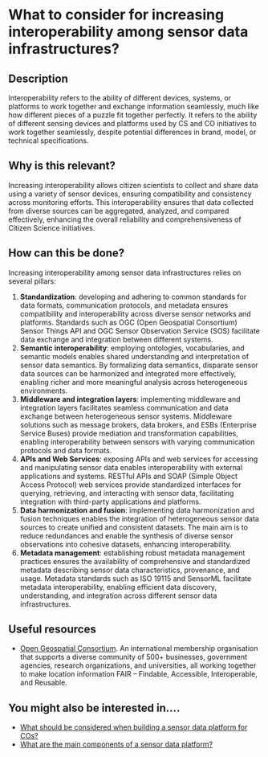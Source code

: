 # What to consider for increasing interoperability among sensor data infrastructures?

## Description

Interoperability refers to the ability of different devices, systems, or platforms to work together and exchange information seamlessly, much like how different pieces of a puzzle fit together perfectly. It refers to the ability of different sensing devices and platforms used by CS and CO initiatives to work together seamlessly, despite potential differences in brand, model, or technical specifications.

## Why is this relevant?

Increasing interoperability allows citizen scientists to collect and share data using a variety of sensor devices, ensuring compatibility and consistency across monitoring efforts. This interoperability ensures that data collected from diverse sources can be aggregated, analyzed, and compared effectively, enhancing the overall reliability and comprehensiveness of Citizen Science initiatives.

## How can this be done?

Increasing interoperability among sensor data infrastructures relies on several pillars:

1. **Standardization**: developing and adhering to common standards for data formats, communication protocols, and metadata ensures compatibility and interoperability across diverse sensor networks and platforms. Standards such as OGC (Open Geospatial Consortium) Sensor Things API and OGC Sensor Observation Service (SOS) facilitate data exchange and integration between different systems.
2. **Semantic interoperability**: employing ontologies, vocabularies, and semantic models enables shared understanding and interpretation of sensor data semantics. By formalizing data semantics, disparate sensor data sources can be harmonized and integrated more effectively, enabling richer and more meaningful analysis across heterogeneous environments.
3. **Middleware and integration layers**: implementing middleware and integration layers facilitates seamless communication and data exchange between heterogeneous sensor systems. Middleware solutions such as message brokers, data brokers, and ESBs (Enterprise Service Buses) provide mediation and transformation capabilities, enabling interoperability between sensors with varying communication protocols and data formats.
4. **APIs and Web Services**: exposing APIs and web services for accessing and manipulating sensor data enables interoperability with external applications and systems. RESTful APIs and SOAP (Simple Object Access Protocol) web services provide standardized interfaces for querying, retrieving, and interacting with sensor data, facilitating integration with third-party applications and platforms.
5. **Data harmonization and fusion**: implementing data harmonization and fusion techniques enables the integration of heterogeneous sensor data sources to create unified and consistent datasets. The main aim is to reduce redundances and enable the synthesis of diverse sensor observations into cohesive datasets, enhancing interoperability.
6. **Metadata management**: establishing robust metadata management practices ensures the availability of comprehensive and standardized metadata describing sensor data characteristics, provenance, and usage. Metadata standards such as ISO 19115 and SensorML facilitate metadata interoperability, enabling efficient data discovery, understanding, and integration across different sensor data infrastructures.

## Useful resources

* [Open Geospatial Consortium](https://www.ogc.org/). An international membership organisation that supports a diverse community of 500+ businesses, government agencies, research organizations, and universities, all working together to make location information FAIR – Findable, Accessible, Interoperable, and Reusable.

## You might also be interested in….

* [What should be considered when building a sensor data platform for COs?](broken-reference)
* [What are the main components of a sensor data platform?](broken-reference)
